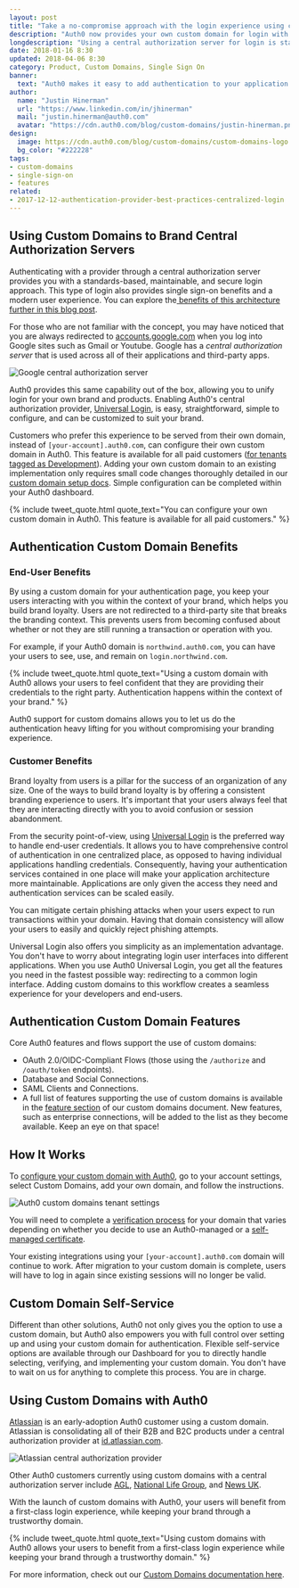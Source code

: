 ```yaml
---
layout: post
title: "Take a no-compromise approach with the login experience using custom domains"
description: "Auth0 now provides your own custom domain for login with a central authorization server."
longdescription: "Using a central authorization server for login is standards-based and best practice for authentication providers. While Auth0 provides this capability out of the box, you may want your end users to stay in your domain. We are happy to announce that you can now configure your own custom domain in Auth0!"
date: 2018-01-16 8:30
updated: 2018-04-06 8:30
category: Product, Custom Domains, Single Sign On
banner:
  text: "Auth0 makes it easy to add authentication to your application."
author:
  name: "Justin Hinerman"
  url: "https://www.linkedin.com/in/jhinerman"
  mail: "justin.hinerman@auth0.com"
  avatar: "https://cdn.auth0.com/blog/custom-domains/justin-hinerman.png"
design:
  image: https://cdn.auth0.com/blog/custom-domains/custom-domains-logo.png
  bg_color: "#222228"
tags:
- custom-domains
- single-sign-on
- features
related:
- 2017-12-12-authentication-provider-best-practices-centralized-login
---
```


## Using Custom Domains to Brand Central Authorization Servers

Authenticating with a provider through a central authorization server provides you with a standards-based, maintainable, and secure login approach. This type of login also provides single sign-on benefits and a modern user experience. You can explore the[ benefits of this architecture further in this blog post](https://auth0.com/blog/authentication-provider-best-practices-centralized-login/).

For those who are not familiar with the concept, you may have noticed that you are always redirected to [accounts.google.com](https://accounts.google.com) when you log into Google sites such as Gmail or Youtube. Google has a _central authorization server_ that is used across all of their applications and third-party apps.

![Google central authorization server](https://cdn.auth0.com/website/cnames-diagrams/google.png)

Auth0 provides this same capability out of the box, allowing you to unify login for your own brand and products. Enabling Auth0's central authorization provider, [Universal Login](https://auth0.com/docs/hosted-pages/login), is easy, straightforward, simple to configure, and can be customized to suit your brand.

Customers who prefer this experience to be served from their own domain, instead of `[your-account].auth0.com`, can configure their own custom domain in Auth0. This feature is available for all paid customers ([for tenants tagged as Development](https://auth0.com/docs/dev-lifecycle/setting-up-env)). Adding your own custom domain to an existing implementation only requires small code changes thoroughly detailed in our [custom domain setup docs](https://auth0.com/docs/custom-domains#step-3-complete-feature-specific-setup). Simple configuration can be completed within your Auth0 dashboard.

{% include tweet_quote.html quote_text="You can configure your own custom domain in Auth0. This feature is available for all paid customers." %}

## Authentication Custom Domain Benefits

### End-User Benefits

By using a custom domain for your authentication page, you keep your users interacting with you within the context of your brand, which helps you build brand loyalty. Users are not redirected to a third-party site that breaks the branding context. This prevents users from becoming confused about whether or not they are still running a transaction or operation with you.

For example, if your Auth0 domain is `northwind.auth0.com`, you can have your users to see, use, and remain on `login.northwind.com`.

{% include tweet_quote.html quote_text="Using a custom domain with Auth0 allows your users to feel confident that they are providing their credentials to the right party. Authentication happens within the context of your brand." %}

Auth0 support for custom domains allows you to let us do the authentication heavy lifting for you without compromising your branding experience.

### Customer Benefits

Brand loyalty from users is a pillar for the success of an organization of any size. One of the ways to build brand loyalty is by offering a consistent branding experience to users. It's important that your users always feel that they are interacting directly with you to avoid confusion or session abandonment. 

From the security point-of-view, using [Universal Login](https://auth0.com/docs/hosted-pages/login) is the preferred way to handle end-user credentials. It allows you to have comprehensive control of authentication in one centralized place, as opposed to having individual applications handling credentials. Consequently, having your authentication services contained in one place will make your application architecture more maintainable. Applications are only given the access they need and authentication services can be scaled easily.

You can mitigate certain phishing attacks when your users expect to run transactions within your domain. Having that domain consistency will allow your users to easily and quickly reject phishing attempts.

Universal Login also offers you simplicity as an implementation advantage. You don't have to worry about integrating login user interfaces into different applications. When you use Auth0 Universal Login, you get all the features you need in the fastest possible way: redirecting to a common login interface. Adding custom domains to this workflow creates a seamless experience for your developers and end-users.

## Authentication Custom Domain Features

Core Auth0 features and flows support the use of custom domains:

* OAuth 2.0/OIDC-Compliant Flows (those using the `/authorize` and `/oauth/token` endpoints).
* Database and Social Connections.
* SAML Clients and Connections.
* A full list of features supporting the use of custom domains is available in the [feature section](https://auth0.com/docs/custom-domains#features-supporting-use-of-custom-domains) of our custom domains document. New features, such as enterprise connections, will be added to the list as they become available. Keep an eye on that space! 

## How It Works

To [configure your custom domain with Auth0](https://auth0.com/docs/custom-domains#how-to-configure-custom-domains), go to your account settings, select Custom Domains, add your own domain, and follow the instructions.

![Auth0 custom domains tenant settings](https://cdn.auth0.com/blog/custom-domains/tenant-settings.png)

You will need to complete a [verification process](https://auth0.com/docs/custom-domains#step-2-verify-ownership) for your domain that varies depending on whether you decide to use an Auth0-managed or a [self-managed certificate](https://auth0.com/docs/custom-domains/self-managed-certificates#step-2-verify-ownership). 

Your existing integrations using your `[your-account].auth0.com` domain will continue to work. After migration to your custom domain is complete, users will have to log in again since existing sessions will no longer be valid.

## Custom Domain Self-Service

Different than other solutions, Auth0 not only gives you the option to use a custom domain, but Auth0 also empowers you with full control over setting up and using your custom domain for authentication. Flexible self-service options are available through our Dashboard for you to directly handle selecting, verifying, and implementing your custom domain. You don't have to wait on us for anything to complete this process. You are in charge.

## Using Custom Domains with Auth0

[Atlassian](https://www.atlassian.com/) is an early-adoption Auth0 customer using a custom domain. Atlassian is consolidating all of their B2B and B2C products under a central authorization provider at [id.atlassian.com](https://id.atlassian.com).

![Atlassian central authorization provider](https://cdn.auth0.com/website/cnames-diagrams/atlassian.png)

Other Auth0 customers currently using custom domains with a central authorization server include [AGL](https://www.agl.com.au/residential), [National Life Group](https://www.nationallife.com/), and [News UK](https://www.news.co.uk/).

With the launch of custom domains with Auth0, your users will benefit from a first-class login experience, while keeping your brand through a trustworthy domain.

{% include tweet_quote.html quote_text="Using custom domains with Auth0 allows your users to benefit from a first-class login experience while keeping your brand through a trustworthy domain." %}

For more information, check out our [Custom Domains documentation here](https://auth0.com/docs/custom-domains).
